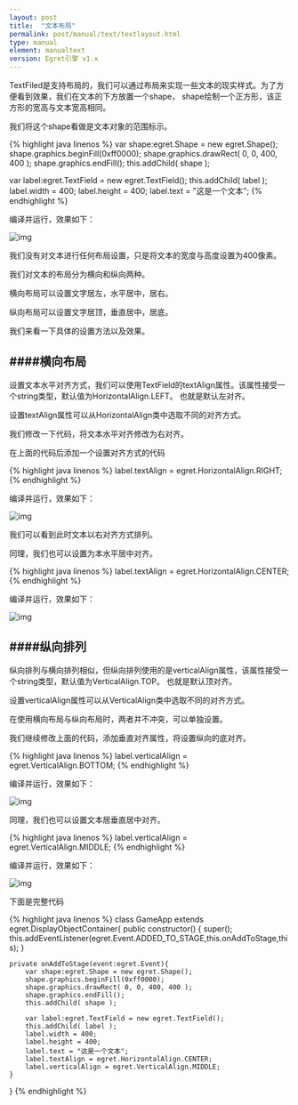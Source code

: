 ```yaml
---
layout: post
title:  "文本布局"
permalink: post/manual/text/textlayout.html
type: manual
element: manualtext
version: Egret引擎 v1.x
---
```


TextFiled是支持布局的，我们可以通过布局来实现一些文本的现实样式。为了方便看到效果，我们在文本的下方放置一个shape，
shape绘制一个正方形，该正方形的宽高与文本宽高相同。

我们将这个shape看做是文本对象的范围标示。

{% highlight java linenos %}
var shape:egret.Shape = new egret.Shape();
shape.graphics.beginFill(0xff0000);
shape.graphics.drawRect( 0, 0, 400, 400 );
shape.graphics.endFill();
this.addChild( shape );

var label:egret.TextField = new egret.TextField();
this.addChild( label );
label.width = 400;
label.height = 400;
label.text = "这是一个文本";
{% endhighlight %}

编译并运行，效果如下：

![img]({{site.baseurl}}/assets/img/textlayout1.png)

我们没有对文本进行任何布局设置，只是将文本的宽度与高度设置为400像素。

我们对文本的布局分为横向和纵向两种。

横向布局可以设置文字居左，水平居中，居右。

纵向布局可以设置文字居顶，垂直居中，居底。

我们来看一下具体的设置方法以及效果。

####横向布局
---

设置文本水平对齐方式，我们可以使用TextField的textAlign属性。该属性接受一个string类型，默认值为HorizontalAlign.LEFT。
也就是默认左对齐。

设置textAlign属性可以从HorizontalAlign类中选取不同的对齐方式。

我们修改一下代码，将文本水平对齐修改为右对齐。

在上面的代码后添加一个设置对齐方式的代码

{% highlight java linenos %}
label.textAlign = egret.HorizontalAlign.RIGHT;
{% endhighlight %}

编译并运行，效果如下：

![img]({{site.baseurl}}/assets/img/textlayout1.png)

我们可以看到此时文本以右对齐方式排列。

同理，我们也可以设置为本水平居中对齐。

{% highlight java linenos %}
label.textAlign = egret.HorizontalAlign.CENTER;
{% endhighlight %}

编译并运行，效果如下：

![img]({{site.baseurl}}/assets/img/textlayout3.png)

####纵向排列
---

纵向排列与横向排列相似，但纵向排列使用的是verticalAlign属性，该属性接受一个string类型，默认值为VerticalAlign.TOP。
也就是默认顶对齐。

设置verticalAlign属性可以从VerticalAlign类中选取不同的对齐方式。

在使用横向布局与纵向布局时，两者并不冲突，可以单独设置。

我们继续修改上面的代码，添加垂直对齐属性，将设置纵向的底对齐。

{% highlight java linenos %}
label.verticalAlign = egret.VerticalAlign.BOTTOM;
{% endhighlight %}

编译并运行，效果如下：

![img]({{site.baseurl}}/assets/img/textlayout4.png)

同理，我们也可以设置文本居垂直居中对齐。

{% highlight java linenos %}
label.verticalAlign = egret.VerticalAlign.MIDDLE;
{% endhighlight %}

编译并运行，效果如下：

![img]({{site.baseurl}}/assets/img/textlayout5.png)

下面是完整代码

{% highlight java linenos %}
class GameApp extends egret.DisplayObjectContainer{
    public constructor() {
        super();
        this.addEventListener(egret.Event.ADDED_TO_STAGE,this.onAddToStage,this);
    }

    private onAddToStage(event:egret.Event){
        var shape:egret.Shape = new egret.Shape();
        shape.graphics.beginFill(0xff0000);
        shape.graphics.drawRect( 0, 0, 400, 400 );
        shape.graphics.endFill();
        this.addChild( shape );

        var label:egret.TextField = new egret.TextField();
        this.addChild( label );
        label.width = 400;
        label.height = 400;
        label.text = "这是一个文本";
        label.textAlign = egret.HorizontalAlign.CENTER;
        label.verticalAlign = egret.VerticalAlign.MIDDLE;
    }
}
{% endhighlight %}